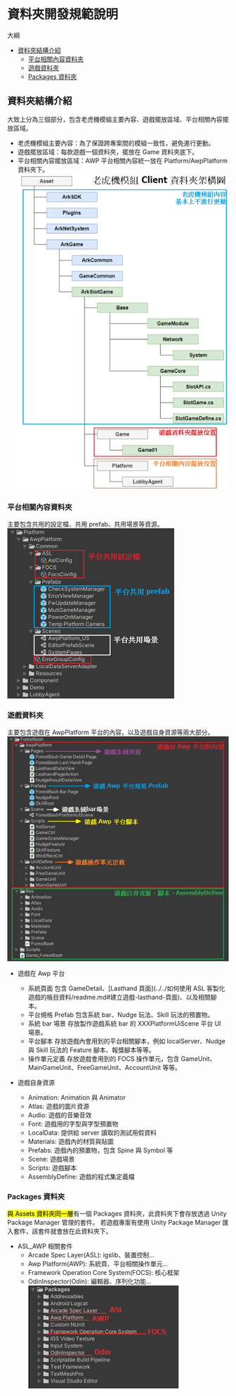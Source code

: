 # 資料夾開發規範說明

大綱
* [資料夾結構介紹](#資料夾結構介紹)
	* [平台相關內容資料夾](#平台相關內容資料夾)
	* [遊戲資料夾](#遊戲資料夾)
	* [Packages 資料夾](#packages-資料夾)

## 資料夾結構介紹
大致上分為三個部分，包含老虎機模組主要內容、遊戲擺放區域、平台相關內容擺放區域。
* 老虎機模組主要內容：為了保證跨專案間的模組一致性，避免進行更動。
* 遊戲擺放區域：每款遊戲一個資料夾，擺放在 Game 資料夾底下。
* 平台相關內容擺放區域：AWP 平台相關內容統一放在 Platform/AwpPlatform 資料夾下。
![](./老虎機模組資料夾架構.png)

### 平台相關內容資料夾
主要包含共用的設定檔、共用 prefab、共用場景等資源。
![](./平台相關內容.png)

### 遊戲資料夾
主要包含遊戲在 AwpPlatform 平台的內容，以及遊戲自身資源等兩大部分。
![](./遊戲資料夾.png)
* 遊戲在 Awp 平台
	* 系統頁面
	包含 GameDetail、[Lasthand 頁面](../../如何使用 ASL 客製化遊戲的帳目資料/readme.md#建立遊戲-lasthand-頁面)、以及相關腳本。
	* 平台規格 Prefab
	包含系統 bar、Nudge 玩法、Skill 玩法的預置物。
	* 系統 bar 場景
	存放製作遊戲系統 bar 的 XXXPlatformUiScene 平台 UI 場景。
	* 平台腳本
	存放遊戲內會用到的平台相關腳本，例如 localServer、Nudge 與 Skill 玩法的 Feature 腳本、報獎腳本等等。
	* 操作單元定義
	存放遊戲會用到的 FOCS 操作單元，包含 GameUnit、MainGameUnit、FreeGameUnit、AccountUnit 等等。

* 遊戲自身資源
	* Animation:  Animation 與 Animator
	* Atlas: 遊戲的圖片資源
	* Audio: 遊戲的音樂音效
	* Font: 遊戲用的字型與字型預置物
	* LocalData: 提供給 server 讀取的測試用假資料
	* Materials: 遊戲內的材質與貼圖
	* Prefabs: 遊戲內的預置物，包含 Spine 與 Symbol 等
	* Scene: 遊戲場景
	* Scripts: 遊戲腳本
	* AssemblyDefine: 遊戲的程式集定義檔

### Packages 資料夾
<mark>與 Assets 資料夾同一層</mark>有一個 Packages 資料夾，此資料夾下會存放透過 Unity Package Manager 管理的套件。
若遊戲專案有使用 Unity Package Manager 匯入套件，該套件就會放在此資料夾下。
* ASL_AWP 相關套件
	* Arcade Spec Layer(ASL): igslib、裝置控制...
	* Awp Platform(AWP): 系統頁、平台相關操作單元...
	* Framework Operation Core System(FOCS): 核心框架
	* OdinInspector(Odin): 編輯器、序列化功能...
![](./Packages資料夾.png)